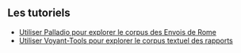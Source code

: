 ## Les tutoriels

* [Utiliser Palladio pour explorer le corpus des Envois de Rome](./tuto_palladio.md)
* [Utiliser Voyant-Tools pour explorer le corpus textuel des rapports](./tuto_VoyantTools.md)
